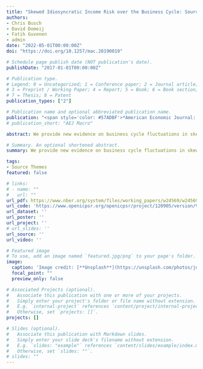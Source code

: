 ```yaml
---
title: "Skewed Idiosyncratic Income Risk over the Business Cycle: Sources and Insurance"
authors:
- Chris Busch
- David Domeij
- Fatih Guvenen
- admin
date: "2022-05-01T00:00:00Z"
doi: "https://doi.org/10.1257/mac.20190019"

# Schedule page publish date (NOT publication's date).
publishDate: "2017-01-01T00:00:00Z"

# Publication type.
# Legend: 0 = Uncategorized; 1 = Conference paper; 2 = Journal article;
# 3 = Preprint / Working Paper; 4 = Report; 5 = Book; 6 = Book section;
# 7 = Thesis; 8 = Patent
publication_types: ["2"]

# Publication name and optional abbreviated publication name.
publication: "<span style='color: #57ADBF'>*American Economic Journal: Macroeconomics*</span>"
# publication_short: "AEJ Macro"

abstract: We provide new evidence on business cycle fluctuations in skewed labor income risk in the United States, Germany, Sweden, and France. We document four results. First, in all countries, the skewness of individual income growth is strongly procyclical, whereas its variance is flat and acyclical. Second, this result also holds for continuously employed, full-time workers, indicating that the hours margin is not the main driver; additional analyses of hours and wages confirm that both margins are important. Third, within-household smoothing does not seem effective at mitigating skewness fluctuations. Fourth, tax-and-transfer policies blunt some of the largest declines in incomes, reducing procyclical fluctuations in skewness.

# Summary. An optional shortened abstract.
summary: We provide new evidence on business cycle fluctuations in skewed labor income risk in the United States, Germany, Sweden, and France.

tags:
- Source Themes
featured: false

# links:
# - name: ""
#   url: ""
url_pdf: https://www.nber.org/system/files/working_papers/w24569/w24569.pdf
url_code: 'https://www.openicpsr.org/openicpsr/project/120905/version/V1/view'
url_dataset: ''
url_poster: ''
url_project: ''
# url_slides: ''
url_source: ''
url_video: ''

# Featured image
# To use, add an image named `featured.jpg/png` to your page's folder. 
image:
  caption: 'Image credit: [**Unsplash**](https://unsplash.com/photos/jdD8gXaTZsc)'
  focal_point: ""
  preview_only: false

# Associated Projects (optional).
#   Associate this publication with one or more of your projects.
#   Simply enter your project's folder or file name without extension.
#   E.g. `internal-project` references `content/project/internal-project/index.md`.
#   Otherwise, set `projects: []`.
projects: []

# Slides (optional).
#   Associate this publication with Markdown slides.
#   Simply enter your slide deck's filename without extension.
#   E.g. `slides: "example"` references `content/slides/example/index.md`.
#   Otherwise, set `slides: ""`.
# slides: ""
---
```

